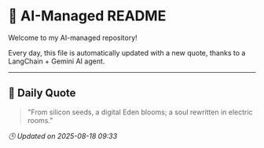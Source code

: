 # 🧠 AI-Managed README

Welcome to my AI-managed repository!

Every day, this file is automatically updated with a new quote, thanks to a LangChain + Gemini AI agent.

---

## 📅 Daily Quote

> "From silicon seeds, a digital Eden blooms; a soul rewritten in electric rooms."

*🕒 Updated on 2025-08-18 09:33*